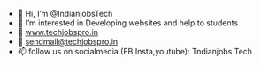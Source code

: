 - 👋 Hi, I’m @IndianjobsTech
- 👀 I’m interested in Developing websites and help to students
- 🌱 www.techjobspro.in
- 💞️ sendmail@techjobspro.in
- 📫 follow us on socialmedia (FB,Insta,youtube): Tndianjobs Tech

<!---
IndianjobsTech/IndianjobsTech is a ✨ special ✨ repository because its `README.md` (this file) appears on your GitHub profile.
You can click the Preview link to take a look at your changes.
--->
